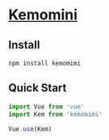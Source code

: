 # [Kemomini](https://hellonainai.github.io/kemomimi/#/)

## Install
```shell
npm install kemomimi
```

## Quick Start
``` javascript
import Vue from 'vue'
import Kem from 'kemomimi'

Vue.use(Kem)
```

